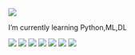 <img src="https://capsule-render.vercel.app/api?type=wave&color=auto&height=300&section=header&text=Wellelcome%20&fontSize=90" />

I’m currently learning Python,ML,DL


<img src="https://img.shields.io/badge/Language_Python-006272?style=flat-square&logo=Android&logoColor=white"/>
<img src="https://img.shields.io/badge/OS_Windows, Linux-0078D6?style=flat-square&logo=Android&logoColor=white"/>
<img src="https://img.shields.io/badge/Framework_Tensorflow, Keras, PyTorch-5A17EE?style=flat-square&logo=Android&logoColor=white"/>
<img src="https://img.shields.io/badge/Database_Oracle-83B81A?style=flat-square&logo=Android&logoColor=white"/>
<img src="https://img.shields.io/badge/Development Tool_Colab, Jupyter Notebook, Vscode, sqldeveloper-F01F7A?style=flat-square&logo=Android&logoColor=white"/>
<img src="https://img.shields.io/badge/ETC_Pandas, Numpy, BeautifulSoup, Selenium, Scikit Learn, Scipy-150458?style=flat-square&logo=Android&logoColor=white"/>
<img src="https://img.shields.io/badge/ETC_Statmodels, Matplotlib, Seaborn, Tableau, Flask, Django, Docker, AWS-29A7DF?style=flat-square&logo=Android&logoColor=white"/>

